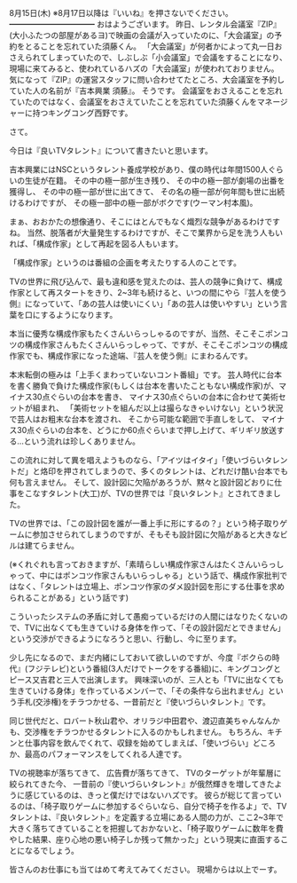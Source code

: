 8月15日(木) ※8月17日以降は『いいね』を押さないでください。
━━━━━━━━━━━
おはようございます。
昨日、レンタル会議室『ZIP』(大小ふたつの部屋があるヨ)で映画の会議が入っていたのに、「大会議室」の予約をとることを忘れていた須藤くん。
「大会議室」が何者かによって丸一日おさえられてしまっていたので、しぶしぶ「小会議室」で会議をすることになり、現場に来てみると、使われているハズの「大会議室」が使われておりません。
気になって『ZIP』の運営スタッフに問い合わせてたところ、大会議室を予約していた人の名前が『吉本興業 須藤』。
そうです。
会議室をおさえることを忘れていたのではなく、会議室をおさえていたことを忘れていた須藤くんをマネージャーに持つキングコング西野です。

さて。

今日は『良いTVタレント』について書きたいと思います。

吉本興業にはNSCというタレント養成学校があり、僕の時代は年間1500人ぐらいの生徒が在籍。
その中の極一部が生き残り、
その中の極一部が劇場の出番を獲得し、
その中の極一部が世に出てきて、
その名の極一部が何年間も世に出続けるわけですが、
その極一部中の極一部がボクです(ウーマン村本風)。

まぁ、おおかたの想像通り、そこにはとんでもなく熾烈な競争があるわけですね。
当然、脱落者が大量発生するわけですが、そこで業界から足を洗う人もいれば、「構成作家」として再起を図る人もいます。

「構成作家」というのは番組の企画を考えたりする人のことです。

TVの世界に飛び込んで、最も違和感を覚えたのは、芸人の競争に負けて、構成作家として再スタートをきり、2~3年も続けると、いつの間にやら『芸人を使う側』になっていて、「あの芸人は使いにくい」「あの芸人は使いやすい」という言葉を口にするようになります。

本当に優秀な構成作家もたくさんいらっしゃるのですが、当然、そこそこポンコツの構成作家さんもたくさんいらっしゃって、ですが、そこそこポンコツの構成作家でも、構成作家になった途端、『芸人を使う側』にまわるんです。

本末転倒の極みは「上手くまわっていないコント番組」です。
芸人時代に台本を書く勝負で負けた構成作家(もしくは台本を書いたこともない構成作家)が、マイナス30点ぐらいの台本を書き、
マイナス30点ぐらいの台本に合わせて美術セットが組まれ、
「美術セットを組んだ以上は撮らなきゃいけない」という状況で芸人はお粗末な台本を渡され、
そこから可能な範囲で手直しをして、
マイナス30点ぐらいの台本を、どうにか60点ぐらいまで押し上げて、ギリギリ放送する…という流れは珍しくありません。

この流れに対して異を唱えようものなら、「アイツはイタイ」「使いづらいタレントだ」と烙印を押されてしまうので、多くのタレントは、どれだけ酷い台本でも何も言えません。
そして、設計図に欠陥があろうが、黙々と設計図どおりに仕事をこなすタレント(大工)が、TVの世界では『良いタレント』とされてきました。

TVの世界では、「この設計図を誰が一番上手に形にするの？」という椅子取りゲームに参加させられてしまうのですが、そもそも設計図に欠陥があると大きなビルは建てらません。

(※くれぐれも言っておきますが、「素晴らしい構成作家さんはたくさんいらっしゃって、中にはポンコツ作家さんもいらっしゃる」という話で、構成作家批判ではなく、「タレントは立場上、ポンコツ作家のダメ設計図を形にする仕事を求められることがある」という話です)

こういったシステムの矛盾に対して愚痴っているだけの人間にはなりたくないので、TVに出なくても生きていける身体を作って、「その設計図だとできません」という交渉ができるようになろうと思い、行動し、今に至ります。

少し先になるので、まだ内緒にしておいて欲しいのですが、今度『ボクらの時代』(フジテレビ)という番組(3人だけでトークをする番組)に、キングコングとピース又吉君と三人で出演します。
興味深いのが、三人とも「TVに出なくても生きていける身体」を作っているメンバーで、「その条件なら出れません」という手札(交渉権)をチラつかせる、一昔前だと『使いづらいタレント』です。

同じ世代だと、ロバート秋山君や、オリラジ中田君や、渡辺直美ちゃんなんかも、交渉権をチラつかせるタレントに入るのかもしれません。
もちろん、キチンと仕事内容を飲んでくれて、収録を始めてしまえば、「使いづらい」どころか、最高のパフォーマンスをしてくれる人達です。

TVの視聴率が落ちてきて、
広告費が落ちてきて、
TVのターゲットが年輩層に絞られてきた今、
一昔前の『使いづらいタレント』が俄然輝きを増してきたように感じているのは、きっと僕だけではないハズです。
彼らが総じて言っているのは、「椅子取りゲームに参加するぐらいなら、自分で椅子を作るよ」で、TVタレントは、『良いタレント』を定義する立場にある人間の力が、ここ2~3年で大きく落ちてきていることを把握しておかないと、「椅子取りゲームに数年を費やした結果、座り心地の悪い椅子しか残って無かった」という現実に直面することになるでしょう。

皆さんのお仕事にも当てはめて考えてみてください。
現場からは以上でーす。
